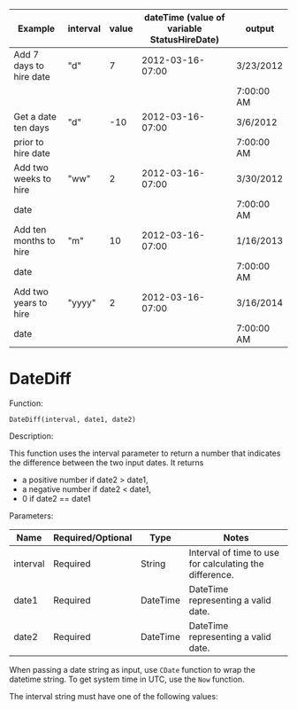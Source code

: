 | Example                            | interval | value | dateTime (value of variable StatusHireDate) | output         |
|------------------------------------|---------|-------|---------------------------------------------|---------------|
| Add 7 days to hire date            | "d"     | 7     | 2012-03-16-07:00                            | 3/23/2012     |
|                                    |         |       |                                             | 7:00:00 AM    |
| Get a date ten days                | "d"     | -10   | 2012-03-16-07:00                            | 3/6/2012      |
| prior to hire date                 |         |       |                                             | 7:00:00 AM    |
| Add two weeks to hire              | "ww"    | 2     | 2012-03-16-07:00                            | 3/30/2012     |
| date                               |         |       |                                             | 7:00:00 AM    |
| Add ten months to hire             | "m"     | 10    | 2012-03-16-07:00                            | 1/16/2013     |
| date                               |         |       |                                             | 7:00:00 AM    |
| Add two years to hire              | "yyyy"  | 2     | 2012-03-16-07:00                            | 3/16/2014     |
| date                               |         |       |                                             | 7:00:00 AM    |

# DateDiff

Function:

`DateDiff(interval, date1, date2)`

Description:

This function uses the interval parameter to return a number that indicates the difference between the two input dates. It returns

- a positive number if date2 > date1,
- a negative number if date2 < date1,
- 0 if date2 == date1

Parameters:

| Name     | Required/Optional | Type     | Notes                                      |
|----------|-------------------|----------|--------------------------------------------|
| interval | Required          | String   | Interval of time to use for calculating the difference. |
| date1    | Required          | DateTime | DateTime representing a valid date.        |
| date2    | Required          | DateTime | DateTime representing a valid date.        |

When passing a date string as input, use `CDate` function to wrap the datetime string. To get system time in UTC, use the `Now` function.

The interval string must have one of the following values: